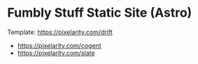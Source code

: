 # Fumbly Stuff Static Site (Astro)

Template: https://pixelarity.com/drift

* https://pixelarity.com/cogent
* https://pixelarity.com/slate
